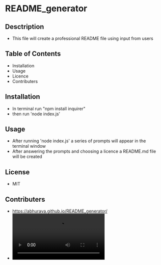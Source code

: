 # README_generator

## Desctription
- This file will create a professional README file using input from users

## Table of Contents
- Installation
- Usage
- Licence
- Contributers

## Installation
- In terminal run "npm install inquirer"
- then run 'node index.js'

## Usage
- After running 'node index.js' a series of prompts will appear in the terminal window
- After answering the prompts and choosing a licence a README.md file will be created 

## License
- MIT

## Contributers
- https://abhuraya.github.io/README_generator/
- <video controls src="Assets/README Generator demo.mp4" title="README Generator demo"></video>